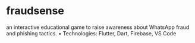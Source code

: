 # fraudsense
an interactive educational game to raise awareness about WhatsApp fraud 
and phishing tactics. 
• Technologies: Flutter, Dart, Firebase, VS Code 
